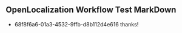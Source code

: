 ## OpenLocalization Workflow Test MarkDown
* 68f8f6a6-01a3-4532-9ffb-d8b112d4e616 thanks!

<!--HONumber=Aug16_HO3-->


